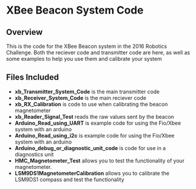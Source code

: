 XBee Beacon System Code
==============

Overview
--------------
This is the code for the XBee Beacon system in the 2016 Robotics Challenge.
Both the reciever code and transmitter code are here, as well as some examples
to help you use them and calibrate your system

Files Included
--------------
- **xb_Transmitter_System_Code** is the main transmitter code
- **xb_Receiver_System_Code** is the main reciever code
- **xb_RX_Calibration** is code to use when calibrating the beacon magnetometer
- **xb_Reader_Signal_Test** reads the raw values sent by the beacon
- **Arduino_Read_using_UART** is example code for using the Fio/Xbee system with an arduino
- **Arduino_Read_using_i2c** is example code for using the Fio/Xbee system with an arduino
- **Arduino_debug_or_diagnostic_unit_code** is code for use in a diagnostics unit
- **HMC_Magnetometer_Test** allows you to test the functionality of your magnetometer.
- **LSM9DS1MagnetometerCalibration** allows you to calibrate the LSM9DS1 compass and test the functionality
